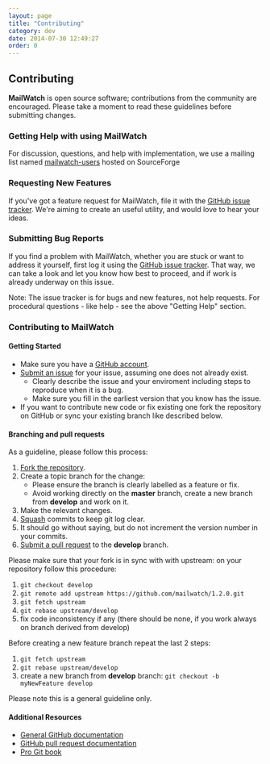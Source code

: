 ```yaml
---
layout: page
title: "Contributing"
category: dev
date: 2014-07-30 12:49:27
order: 0
---
```


## Contributing

**MailWatch** is open source software; contributions from the community are encouraged. Please take a moment to read these guidelines before submitting changes.

### Getting Help with using MailWatch
For discussion, questions, and help with implementation, we use a mailing list named [mailwatch-users](http://lists.sourceforge.net/lists/listinfo/mailwatch-users) hosted on SourceForge

### Requesting New Features

If you've got a feature request for MailWatch, file it with the [GitHub issue tracker]((https://github.com/mailwatch/1.2.0/issues)).
We're aiming to create an useful utility, and would love to hear your ideas.

### Submitting Bug Reports

If you find a problem with MailWatch, whether you are stuck or want to address it yourself, first log it using the [GitHub issue tracker](https://github.com/mailwatch/1.2.0/issues).
That way, we can take a look and let you know how best to proceed, and if work is already underway on this issue.

Note: The issue tracker is for bugs and new features, not help requests. For procedural questions - like help - see the above "Getting Help" section.

### Contributing to MailWatch

#### Getting Started
* Make sure you have a [GitHub account](https://github.com/signup/free).
* [Submit an issue](https://github.com/mailwatch/1.2.0/issues) for your issue, assuming one does not already exist.
   * Clearly describe the issue and your enviroment including steps to reproduce when it is a bug.
   * Make sure you fill in the earliest version that you know has the issue.
* If you want to contribute new code or fix existing one fork the repository on GitHub or sync your existing branch like described below.

#### Branching and pull requests
As a guideline, please follow this process:

 1. [Fork the repository](https://help.github.com/articles/fork-a-repo).
 2. Create a topic branch for the change:
    * Please ensure the branch is clearly labelled as a feature or fix.
    * Avoid working directly on the **master** branch, create a new branch from **develop** and work on it.
 3. Make the relevant changes.
 4. [Squash](http://git-scm.com/book/en/Git-Tools-Rewriting-History#Changing-Multiple-Commit-Messages) commits to keep git log clear.
 5. It should go without saying, but do not increment the version number in your commits.
 6. [Submit a pull request](https://help.github.com/articles/using-pull-requests) to the **develop** branch.

Please make sure that your fork is in sync with with upstream:
on your repository follow this procedure:

 1. `git checkout develop`
 2. `git remote add upstream https://github.com/mailwatch/1.2.0.git`
 3. `git fetch upstream`
 4. `git rebase upstream/develop`
 5. fix code inconsistency if any (there should be none, if you work always on branch derived from develop)

Before creating a new feature branch repeat the last 2 steps:

 1. `git fetch upstream`
 2. `git rebase upstream/develop`
 3. create a new branch from **develop** branch: `git checkout -b myNewFeature develop`

Please note this is a general guideline only.

#### Additional Resources
* [General GitHub documentation](http://help.github.com/)
* [GitHub pull request documentation](http://help.github.com/send-pull-requests/)
* [Pro Git book](http://git-scm.com/book)
